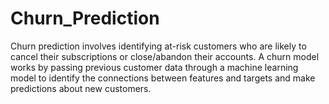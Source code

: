 # Churn_Prediction

Churn prediction involves identifying at-risk customers who are likely to cancel their subscriptions or close/abandon their accounts. A churn model works by passing previous customer data through a machine learning model to identify the connections between features and targets and make predictions about new customers.
